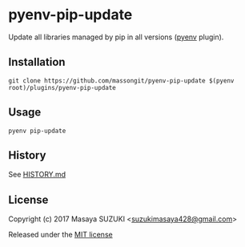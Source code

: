 # pyenv-pip-update

Update all libraries managed by pip in all versions ([pyenv](https://github.com/pyenv/pyenv) plugin).

## Installation
    git clone https://github.com/massongit/pyenv-pip-update $(pyenv root)/plugins/pyenv-pip-update

## Usage
    pyenv pip-update

## History
See [HISTORY.md](HISTORY.md)

## License
Copyright (c) 2017 Masaya SUZUKI <<suzukimasaya428@gmail.com>>

Released under the [MIT license](LICENSE.txt)
